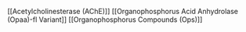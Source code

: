[[Acetylcholinesterase (AChE)]]
[[Organophosphorus Acid Anhydrolase (Opaa)-fl Variant]]
[[Organophosphorus Compounds (Ops)]]
